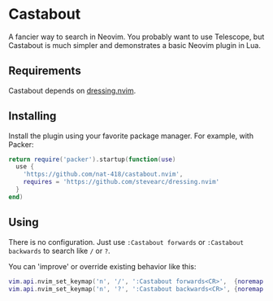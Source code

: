 # Castabout

A fancier way to search in Neovim. You probably want to use Telescope,
but Castabout is much simpler and demonstrates a basic Neovim plugin
in Lua.

## Requirements

Castabout depends on
[dressing.nvim](https://github.com/stevearc/dressing.nvim).

## Installing

Install the plugin using your favorite package manager. For example,
with Packer:

```lua
return require('packer').startup(function(use)
  use {
    'https://github.com/nat-418/castabout.nvim',
    requires = 'https://github.com/stevearc/dressing.nvim'
  }
end)
```

## Using

There is no configuration. Just use `:Castabout forwards`
or `:Castabout backwards` to search like `/` or `?`.

You can 'improve' or override existing behavior like this:

```lua
vim.api.nvim_set_keymap('n', '/', ':Castabout forwards<CR>',  {noremap = true})
vim.api.nvim_set_keymap('n', '?', ':Castabout backwards<CR>', {noremap = true})
```
